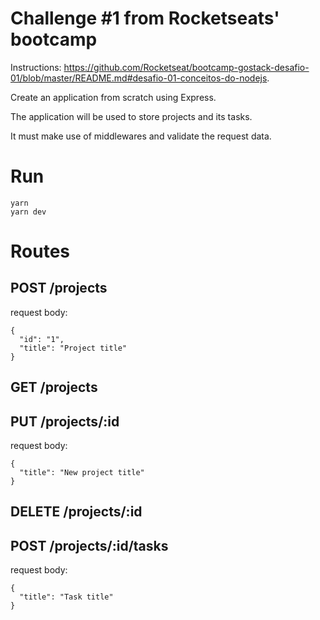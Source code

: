# Challenge #1 from Rocketseats' bootcamp

Instructions: https://github.com/Rocketseat/bootcamp-gostack-desafio-01/blob/master/README.md#desafio-01-conceitos-do-nodejs.

Create an application from scratch using Express.

The application will be used to store projects and its tasks.

It must make use of middlewares and validate the request data.

# Run

```
yarn
yarn dev
```

# Routes

## POST /projects

request body:

```
{
  "id": "1",
  "title": "Project title"
}
```

## GET /projects

## PUT /projects/:id

request body:

```
{
  "title": "New project title"
}
```

## DELETE /projects/:id

## POST /projects/:id/tasks

request body:

```
{
  "title": "Task title"
}
```
